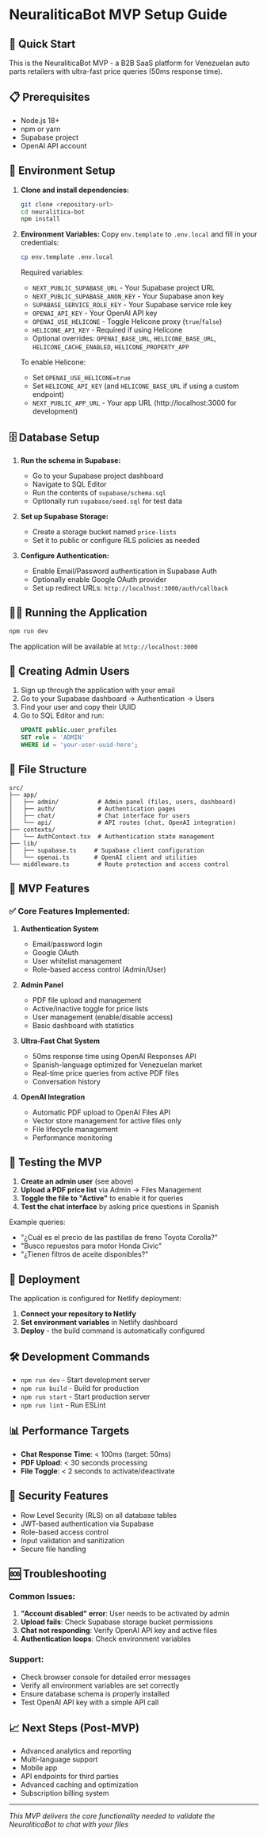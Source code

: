 # NeuraliticaBot MVP Setup Guide

## 🚀 Quick Start

This is the NeuraliticaBot MVP - a B2B SaaS platform for Venezuelan auto parts retailers with ultra-fast price queries (50ms response time).

## 📋 Prerequisites

- Node.js 18+
- npm or yarn
- Supabase project
- OpenAI API account

## 🔧 Environment Setup

1. **Clone and install dependencies:**
   ```bash
   git clone <repository-url>
   cd neuralitica-bot
   npm install
   ```

2. **Environment Variables:**
   Copy `env.template` to `.env.local` and fill in your credentials:
   ```bash
   cp env.template .env.local
   ```

   Required variables:
   - `NEXT_PUBLIC_SUPABASE_URL` - Your Supabase project URL
   - `NEXT_PUBLIC_SUPABASE_ANON_KEY` - Your Supabase anon key
   - `SUPABASE_SERVICE_ROLE_KEY` - Your Supabase service role key
   - `OPENAI_API_KEY` - Your OpenAI API key
   - `OPENAI_USE_HELICONE` - Toggle Helicone proxy (`true`/`false`)
   - `HELICONE_API_KEY` - Required if using Helicone
   - Optional overrides: `OPENAI_BASE_URL`, `HELICONE_BASE_URL`, `HELICONE_CACHE_ENABLED`, `HELICONE_PROPERTY_APP`

   To enable Helicone:
   - Set `OPENAI_USE_HELICONE=true`
   - Set `HELICONE_API_KEY` (and `HELICONE_BASE_URL` if using a custom endpoint)
   - `NEXT_PUBLIC_APP_URL` - Your app URL (http://localhost:3000 for development)

## 🗄️ Database Setup

1. **Run the schema in Supabase:**
   - Go to your Supabase project dashboard
   - Navigate to SQL Editor
   - Run the contents of `supabase/schema.sql`
   - Optionally run `supabase/seed.sql` for test data

2. **Set up Supabase Storage:**
   - Create a storage bucket named `price-lists`
   - Set it to public or configure RLS policies as needed

3. **Configure Authentication:**
   - Enable Email/Password authentication in Supabase Auth
   - Optionally enable Google OAuth provider
   - Set up redirect URLs: `http://localhost:3000/auth/callback`

## 🏃‍♂️ Running the Application

```bash
npm run dev
```

The application will be available at `http://localhost:3000`

## 🔑 Creating Admin Users

1. Sign up through the application with your email
2. Go to your Supabase dashboard → Authentication → Users
3. Find your user and copy their UUID
4. Go to SQL Editor and run:
   ```sql
   UPDATE public.user_profiles 
   SET role = 'ADMIN' 
   WHERE id = 'your-user-uuid-here';
   ```

## 📁 File Structure

```
src/
├── app/
│   ├── admin/           # Admin panel (files, users, dashboard)
│   ├── auth/            # Authentication pages
│   ├── chat/            # Chat interface for users
│   └── api/             # API routes (chat, OpenAI integration)
├── contexts/
│   └── AuthContext.tsx  # Authentication state management
├── lib/
│   ├── supabase.ts     # Supabase client configuration
│   └── openai.ts       # OpenAI client and utilities
└── middleware.ts        # Route protection and access control
```

## 🎯 MVP Features

### ✅ Core Features Implemented:

1. **Authentication System**
   - Email/password login
   - Google OAuth
   - User whitelist management
   - Role-based access control (Admin/User)

2. **Admin Panel**
   - PDF file upload and management
   - Active/inactive toggle for price lists
   - User management (enable/disable access)
   - Basic dashboard with statistics

3. **Ultra-Fast Chat System**
   - 50ms response time using OpenAI Responses API
   - Spanish-language optimized for Venezuelan market
   - Real-time price queries from active PDF files
   - Conversation history

4. **OpenAI Integration**
   - Automatic PDF upload to OpenAI Files API
   - Vector store management for active files only
   - File lifecycle management
   - Performance monitoring

## 🧪 Testing the MVP

1. **Create an admin user** (see above)
2. **Upload a PDF price list** via Admin → Files Management
3. **Toggle the file to "Active"** to enable it for queries
4. **Test the chat interface** by asking price questions in Spanish

Example queries:
- "¿Cuál es el precio de las pastillas de freno Toyota Corolla?"
- "Busco repuestos para motor Honda Civic"
- "¿Tienen filtros de aceite disponibles?"

## 🚀 Deployment

The application is configured for Netlify deployment:

1. **Connect your repository to Netlify**
2. **Set environment variables** in Netlify dashboard
3. **Deploy** - the build command is automatically configured

## 🛠️ Development Commands

- `npm run dev` - Start development server
- `npm run build` - Build for production
- `npm run start` - Start production server
- `npm run lint` - Run ESLint

## 📊 Performance Targets

- **Chat Response Time**: < 100ms (target: 50ms)
- **PDF Upload**: < 30 seconds processing
- **File Toggle**: < 2 seconds to activate/deactivate

## 🔐 Security Features

- Row Level Security (RLS) on all database tables
- JWT-based authentication via Supabase
- Role-based access control
- Input validation and sanitization
- Secure file handling

## 🆘 Troubleshooting

### Common Issues:

1. **"Account disabled" error**: User needs to be activated by admin
2. **Upload fails**: Check Supabase storage bucket permissions
3. **Chat not responding**: Verify OpenAI API key and active files
4. **Authentication loops**: Check environment variables

### Support:

- Check browser console for detailed error messages
- Verify all environment variables are set correctly
- Ensure database schema is properly installed
- Test OpenAI API key with a simple API call

## 📈 Next Steps (Post-MVP)

- Advanced analytics and reporting
- Multi-language support
- Mobile app
- API endpoints for third parties
- Advanced caching and optimization
- Subscription billing system

---

*This MVP delivers the core functionality needed to validate the NeuraliticaBot to chat with your files*